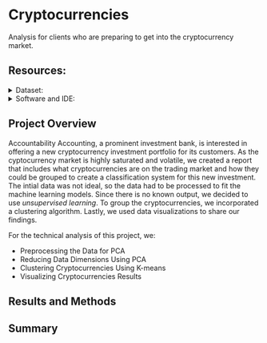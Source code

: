# Cryptocurrencies
Analysis for clients who are preparing to get into the cryptocurrency market. 

## Resources:
<details>
<summary>Dataset:</summary>

- [crypto_data.csv](https://github.com/g626s/Cryptocurrencies/blob/main/crypto_data.csv)
</details>

<details>
<summary>Software and IDE:</summary>

- Python
- Jupyter Notebook
- Libraries:
  - Pandas
  - Sklearn
  - hvPlot
- Unsupervised Machine Learning
</details>

## Project Overview
Accountability Accounting, a prominent investment bank, is interested in offering a new cryptocurrency investment portfolio for its customers. As the cyptocurrency market is highly saturated and volatile, we created a report that includes what cryptocurrencies are on the trading market and how they could be grouped to create a classification system for this new investment. The intial data was not ideal, so the data had to be processed to fit the machine learning models. Since there is no known output, we decided to use _unsupervised learning_. To group the cryptocurrencies, we incorporated a clustering algorithm. Lastly, we used data visualizations to share our findings.

For the technical analysis of this project, we:
- Preprocessing the Data for PCA
- Reducing Data Dimensions Using PCA
- Clustering Cryptocurrencies Using K-means
- Visualizing Cryptocurrencies Results

## Results and Methods

## Summary

